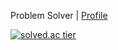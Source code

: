 Problem Solver | <a href="https://disco-colony-7af.notion.site/SeongHyeon-Cho-b1c02a22e08146828bd7f7f352eaac0a"> Profile </a>

[![solved.ac tier](http://mazassumnida.wtf/api/generate_badge?boj=st42597)](https://solved.ac/st42597)
